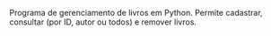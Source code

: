 Programa de gerenciamento de livros em Python. Permite cadastrar, consultar (por ID, autor ou todos) e remover livros.
